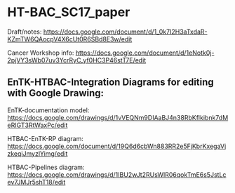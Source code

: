 # HT-BAC_SC17_paper

Draft/notes: https://docs.google.com/document/d/1_0k7I2H3aTxdaR-KZmTW6QAocpV4X6cUt0R6SBd8E3w/edit

Cancer Workshop info: https://docs.google.com/document/d/1eNotk0j-2pjVY3sWb07uv3YcrRyC_yf0HC3P46stT7E/edit

## EnTK-HTBAC-Integration Diagrams for editing with Google Drawing: 

EnTK-documentation model: https://docs.google.com/drawings/d/1vVEQNm9DIAaBJ4n38RbKflkibnk7dMeRIGT3RtWaxPc/edit

HTBAC-EnTK-RP diagram: https://docs.google.com/document/d/19Q6d6cbWn883RR2e5FjKbrKxegaVjzkeqiJmyzlYimg/edit

HTBAC-Pipelines diagram: https://docs.google.com/drawings/d/1IBU2wJt2RUsWlR06qokTmE6s5JstLcev7JMJr5shT18/edit

